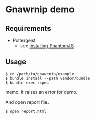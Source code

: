 # Gnawrnip demo

## Requirements

* Poltergeist
    * see [Installing PhantomJS](https://github.com/jonleighton/poltergeist#installing-phantomjs)

## Usage

    $ cd /path/to/gnawrnip/example
    $ bundle install --path vendor/bundle
    $ bundle exec rspec

memo: It raises an error for demo.

And open report file.

    $ open report.html
